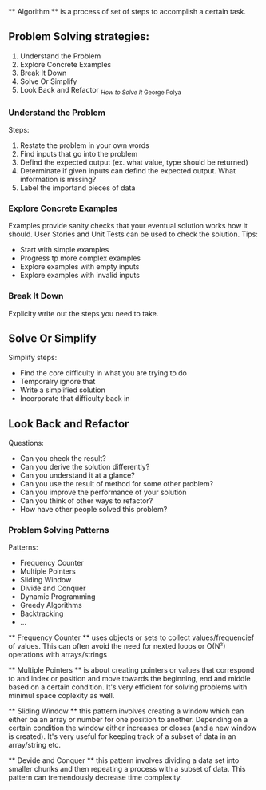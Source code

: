 ** Algorithm ** is a process of set of steps to accomplish a certain task.

## Problem Solving strategies:

1. Understand the Problem
2. Explore Concrete Examples
3. Break It Down
4. Solve Or Simplify
5. Look Back and Refactor
   <sub>_How to Solve It_ George Polya</sub>

### Understand the Problem

Steps:

1. Restate the problem in your own words
2. Find inputs that go into the problem
3. Defind the expected output (ex. what value, type should be returned)
4. Determinate if given inputs can defind the expected output. What information is missing?
5. Label the importand pieces of data

### Explore Concrete Examples

Examples provide sanity checks that your eventual solution works how it should.
User Stories and Unit Tests can be used to check the solution.
Tips:

- Start with simple examples
- Progress tp more complex examples
- Explore examples with empty inputs
- Explore examples with invalid inputs

### Break It Down

Explicity write out the steps you need to take.

## Solve Or Simplify

Simplify steps:

- Find the core difficulty in what you are trying to do
- Temporalry ignore that
- Write a simplified solution
- Incorporate that difficulty back in

## Look Back and Refactor

Questions:

- Can you check the result?
- Can you derive the solution differently?
- Can you understand it at a glance?
- Can you use the result of method for some other problem?
- Can you improve the performance of your solution
- Can you think of other ways to refactor?
- How have other people solved this problem?

### Problem Solving Patterns

Patterns:

- Frequency Counter
- Multiple Pointers
- Sliding Window
- Divide and Conquer
- Dynamic Programming
- Greedy Algorithms
- Backtracking
- ...

** Frequency Counter ** uses objects or sets to collect values/frequencief of values.
This can often avoid the need for nexted loops or O(N²) operations with arrays/strings

** Multiple Pointers ** is about creating pointers or values that correspond to and index or position and move towards the beginning, end and middle based on a certain condition. It's very efficient for solving problems with minimul space coplexity as well.

** Sliding Window ** this pattern involves creating a window which can either ba an array or number for one position to another. Depending on a certain condition the window either increases or closes (and a new window is created). It's very useful for keeping track of a subset of data in an array/string etc.

** Devide and Conquer ** this pattern involves dividing a data set into smaller chunks and then repeating a process with a subset of data. This pattern can tremendously decrease time complexity.
